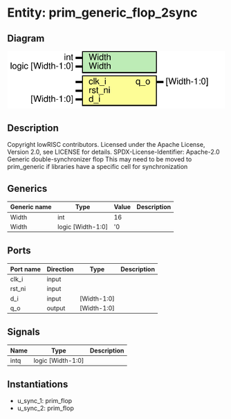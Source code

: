 # Entity: prim_generic_flop_2sync

## Diagram

![Diagram](prim_generic_flop_2sync.svg "Diagram")
## Description

Copyright lowRISC contributors.
 Licensed under the Apache License, Version 2.0, see LICENSE for details.
 SPDX-License-Identifier: Apache-2.0
 Generic double-synchronizer flop
 This may need to be moved to prim_generic if libraries have a specific cell
 for synchronization
 
## Generics

| Generic name | Type              | Value | Description |
| ------------ | ----------------- | ----- | ----------- |
| Width        | int               | 16    |             |
| Width        | logic [Width-1:0] | '0    |             |
## Ports

| Port name | Direction | Type        | Description |
| --------- | --------- | ----------- | ----------- |
| clk_i     | input     |             |             |
| rst_ni    | input     |             |             |
| d_i       | input     | [Width-1:0] |             |
| q_o       | output    | [Width-1:0] |             |
## Signals

| Name | Type              | Description |
| ---- | ----------------- | ----------- |
| intq | logic [Width-1:0] |             |
## Instantiations

- u_sync_1: prim_flop
- u_sync_2: prim_flop
